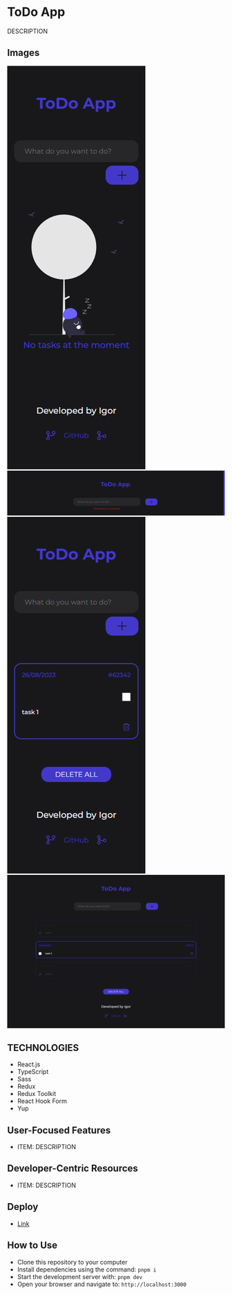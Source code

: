 # ToDo App

DESCRIPTION

## Images

![Image 1](./public/assets/image-1.png)
![Image 2](./public/assets/image-2.png)
![Image 3](./public/assets/image-3.png)
![Image 4](./public/assets/image-4.png)

## TECHNOLOGIES

-   React.js
-   TypeScript
-   Sass
-   Redux
-   Redux Toolkit
-   React Hook Form
-   Yup

## User-Focused Features

-   ITEM: DESCRIPTION

## Developer-Centric Resources

-   ITEM: DESCRIPTION

## Deploy

-   [Link](https://todo-app-ig.vercel.app/)

## How to Use

-   Clone this repository to your computer
-   Install dependencies using the command: `pnpm i`
-   Start the development server with: `pnpm dev`
-   Open your browser and navigate to: `http://localhost:3000`
